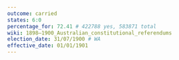 ```yaml
---
outcome: carried
states: 6:0
percentage_for: 72.41 # 422788 yes, 583871 total
wiki: 1898–1900_Australian_constitutional_referendums
election_date: 31/07/1900 # WA
effective_date: 01/01/1901
---
```


